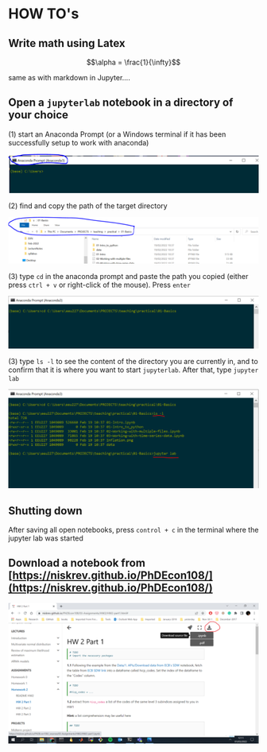 # HOW TO's

## Write math using Latex

$$\alpha = \frac{1}{\infty}$$

same as with markdown in Jupyter....

## Open a `jupyterlab` notebook in a directory of your choice



(1) start an Anaconda Prompt (or a Windows terminal if it has been successfully setup to work with anaconda)

![This is an image](./assets/images/navigation-1.PNG)

(2) find and copy the path of the target directory 

![This is an image](./assets/images/navigation-2.PNG)

(3) type `cd` in the anaconda prompt and paste the path you copied (either press `ctrl + v` or right-click of the mouse). Press `enter`

![This is an image](./assets/images/navigation-3.PNG)

(3) type `ls -l` to see the content of the directory you are currently in, and to confirm  that it is where you want to start `jupyterlab`. After that, type `jupyter lab`

![This is an image](./assets/images/navigation-4.PNG)

## Shutting down 
After saving all open notebooks, press `control + c` in the terminal where the jupyter lab was started

## Download a notebook from [https://niskrev.github.io/PhDEcon108/](https://niskrev.github.io/PhDEcon108/)

![This is an image](./assets/images/how-to-download.png)
